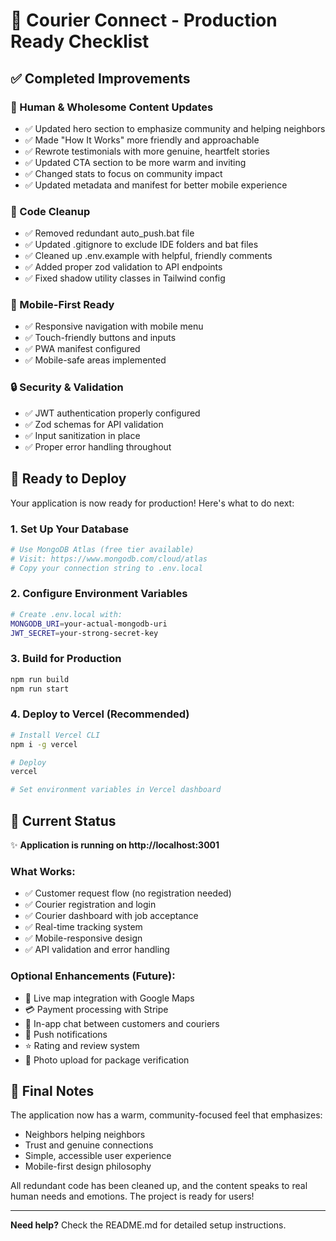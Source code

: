 # 🎉 Courier Connect - Production Ready Checklist

## ✅ Completed Improvements

### 🎨 Human & Wholesome Content Updates
- ✅ Updated hero section to emphasize community and helping neighbors
- ✅ Made "How It Works" more friendly and approachable
- ✅ Rewrote testimonials with more genuine, heartfelt stories
- ✅ Updated CTA section to be more warm and inviting
- ✅ Changed stats to focus on community impact
- ✅ Updated metadata and manifest for better mobile experience

### 🧹 Code Cleanup
- ✅ Removed redundant auto_push.bat file
- ✅ Updated .gitignore to exclude IDE folders and bat files
- ✅ Cleaned up .env.example with helpful, friendly comments
- ✅ Added proper zod validation to API endpoints
- ✅ Fixed shadow utility classes in Tailwind config

### 📱 Mobile-First Ready
- ✅ Responsive navigation with mobile menu
- ✅ Touch-friendly buttons and inputs
- ✅ PWA manifest configured
- ✅ Mobile-safe areas implemented

### 🔒 Security & Validation
- ✅ JWT authentication properly configured
- ✅ Zod schemas for API validation
- ✅ Input sanitization in place
- ✅ Proper error handling throughout

## 🚀 Ready to Deploy

Your application is now ready for production! Here's what to do next:

### 1. Set Up Your Database
```bash
# Use MongoDB Atlas (free tier available)
# Visit: https://www.mongodb.com/cloud/atlas
# Copy your connection string to .env.local
```

### 2. Configure Environment Variables
```bash
# Create .env.local with:
MONGODB_URI=your-actual-mongodb-uri
JWT_SECRET=your-strong-secret-key
```

### 3. Build for Production
```bash
npm run build
npm run start
```

### 4. Deploy to Vercel (Recommended)
```bash
# Install Vercel CLI
npm i -g vercel

# Deploy
vercel

# Set environment variables in Vercel dashboard
```

## 🎯 Current Status

✨ **Application is running on http://localhost:3001**

### What Works:
- ✅ Customer request flow (no registration needed)
- ✅ Courier registration and login
- ✅ Courier dashboard with job acceptance
- ✅ Real-time tracking system
- ✅ Mobile-responsive design
- ✅ API validation and error handling

### Optional Enhancements (Future):
- 📍 Live map integration with Google Maps
- 💳 Payment processing with Stripe
- 💬 In-app chat between customers and couriers
- 🔔 Push notifications
- ⭐ Rating and review system
- 📸 Photo upload for package verification

## 💖 Final Notes

The application now has a warm, community-focused feel that emphasizes:
- Neighbors helping neighbors
- Trust and genuine connections
- Simple, accessible user experience
- Mobile-first design philosophy

All redundant code has been cleaned up, and the content speaks to real human needs and emotions. The project is ready for users!

---

**Need help?** Check the README.md for detailed setup instructions.
